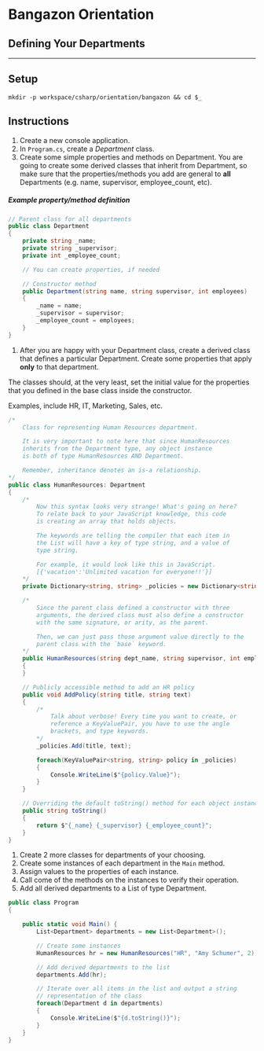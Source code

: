 # Bangazon Orientation

## Defining Your Departments

---

## Setup

```
mkdir -p workspace/csharp/orientation/bangazon && cd $_
```

## Instructions

1. Create a new console application.
1. In `Program.cs`, create a *Department* class.
1. Create some simple properties and methods on Department. You are going to create some derived classes that inherit from Department, so make sure that the properties/methods you add are general to **all** Departments (e.g. name, supervisor, employee_count, etc).

  ##### Example property/method definition

```cs
// Parent class for all departments
public class Department
{
    private string _name;
    private string _supervisor;
    private int _employee_count;

    // You can create properties, if needed

    // Constructor method
    public Department(string name, string supervisor, int employees)
    {
        _name = name;
        _supervisor = supervisor;
        _employee_count = employees;
    }
}

```

1. After you are happy with your Department class, create a derived class that defines a particular Department. Create some properties that apply **only** to that department.
  
  The classes should, at the very least, set the initial value for the properties that you defined in the base class inside the constructor.

  Examples, include HR, IT, Marketing, Sales, etc.

```cs
/*
    Class for representing Human Resources department.

    It is very important to note here that since HumanResources
    inherits from the Department type, any object instance
    is both of type HumanResources AND Department.

    Remember, inheritance denotes an is-a relationship.
*/
public class HumanResources: Department
{
    /*
        Now this syntax looks very strange! What's going on here?
        To relate back to your JavaScript knowledge, this code
        is creating an array that holds objects.

        The keywords are telling the compiler that each item in 
        the List will have a key of type string, and a value of 
        type string.

        For example, it would look like this in JavaScript.
        [{'vacation':'Unlimited vacation for everyone!!'}]
    */
    private Dictionary<string, string> _policies = new Dictionary<string, string>();

    /*
        Since the parent class defined a constructor with three
        arguments, the derived class must also define a constructor
        with the same signature, or arity, as the parent.

        Then, we can just pass those argument value directly to the
        parent class with the `base` keyword.
    */
    public HumanResources(string dept_name, string supervisor, int employees): base(dept_name, supervisor, employees)
    {
    }

    // Publicly accessible method to add an HR policy
    public void AddPolicy(string title, string text)
    {
        /*
            Talk about verbose! Every time you want to create, or
            reference a KeyValuePair, you have to use the angle
            brackets, and type keywords.
        */
        _policies.Add(title, text);

        foreach(KeyValuePair<string, string> policy in _policies)
        {
            Console.WriteLine($"{policy.Value}");
        }
    }

    // Overriding the default toString() method for each object instance
    public string toString() 
    {
        return $"{_name} {_supervisor} {_employee_count}";
    }
}
```


1. Create 2 more classes for departments of your choosing.
1. Create some instances of each department in the `Main` method.
1. Assign values to the properties of each instance.
1. Call come of the methods on the instances to verify their operation.
1. Add all derived departments to a List of type Department.

```cs
public class Program
{

    public static void Main() {
        List<Department> departments = new List<Department>();

        // Create some instances
        HumanResources hr = new HumanResources("HR", "Amy Schumer", 2);

        // Add derived departments to the list
        departments.Add(hr);

        // Iterate over all items in the list and output a string 
        // representation of the class
        foreach(Department d in departments)
        {
            Console.WriteLine($"{d.toString()}");
        }
    }
}
```
